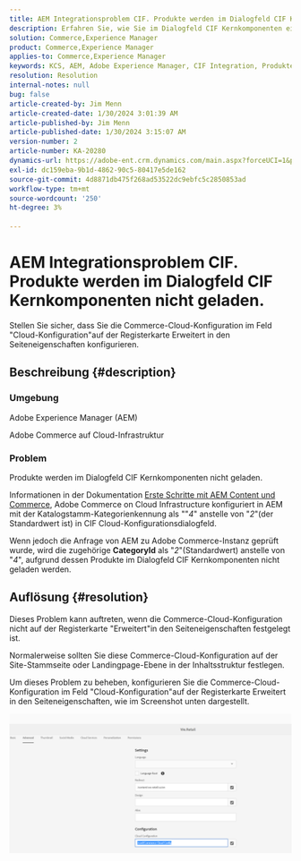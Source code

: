 ```yaml
---
title: AEM Integrationsproblem CIF. Produkte werden im Dialogfeld CIF Kernkomponenten nicht geladen.
description: Erfahren Sie, wie Sie im Dialogfeld CIF Kernkomponenten ein Adobe Experience Manager-Problem lösen, bei dem Produkte nicht geladen werden.
solution: Commerce,Experience Manager
product: Commerce,Experience Manager
applies-to: Commerce,Experience Manager
keywords: KCS, AEM, Adobe Experience Manager, CIF Integration, Produkte, nicht geladen, Dialogfeld CIF Kernkomponenten, Fehlerbehebung, Adobe Commerce, AC, Cloud-Infrastruktur
resolution: Resolution
internal-notes: null
bug: false
article-created-by: Jim Menn
article-created-date: 1/30/2024 3:01:39 AM
article-published-by: Jim Menn
article-published-date: 1/30/2024 3:15:07 AM
version-number: 2
article-number: KA-20280
dynamics-url: https://adobe-ent.crm.dynamics.com/main.aspx?forceUCI=1&pagetype=entityrecord&etn=knowledgearticle&id=62ebffe1-1bbf-ee11-9079-6045bd006268
exl-id: dc159eba-9b1d-4862-90c5-80417e5de162
source-git-commit: 4d8871db475f268ad53522dc9ebfc5c2850853ad
workflow-type: tm+mt
source-wordcount: '250'
ht-degree: 3%

---
```


# AEM Integrationsproblem CIF. Produkte werden im Dialogfeld CIF Kernkomponenten nicht geladen.


Stellen Sie sicher, dass Sie die Commerce-Cloud-Konfiguration im Feld &quot;Cloud-Konfiguration&quot;auf der Registerkarte Erweitert in den Seiteneigenschaften konfigurieren.

## Beschreibung {#description}


### Umgebung

Adobe Experience Manager (AEM)

Adobe Commerce auf Cloud-Infrastruktur

### Problem

Produkte werden im Dialogfeld CIF Kernkomponenten nicht geladen.

Informationen in der Dokumentation [Erste Schritte mit AEM Content und Commerce](https://experienceleague.adobe.com/docs/experience-manager-65/commerce/storefront/getting-started.html), Adobe Commerce on Cloud Infrastructure konfiguriert in AEM mit der Katalogstamm-Kategorienkennung als &quot;&quot;*4*&quot; anstelle von &quot;*2*&quot;(der Standardwert ist) in CIF Cloud-Konfigurationsdialogfeld.

Wenn jedoch die Anfrage von AEM zu Adobe Commerce-Instanz geprüft wurde, wird die zugehörige <b>CategoryId</b> als &quot;*2*&quot;(Standardwert) anstelle von &quot;*4*&quot;, aufgrund dessen Produkte im Dialogfeld CIF Kernkomponenten nicht geladen werden.


## Auflösung {#resolution}


Dieses Problem kann auftreten, wenn die Commerce-Cloud-Konfiguration nicht auf der Registerkarte &quot;Erweitert&quot;in den Seiteneigenschaften festgelegt ist.

Normalerweise sollten Sie diese Commerce-Cloud-Konfiguration auf der Site-Stammseite oder Landingpage-Ebene in der Inhaltsstruktur festlegen.

Um dieses Problem zu beheben, konfigurieren Sie die Commerce-Cloud-Konfiguration im Feld &quot;Cloud-Konfiguration&quot;auf der Registerkarte Erweitert in den Seiteneigenschaften, wie im Screenshot unten dargestellt.

![](assets/35698328-9514-ed11-b83d-002248086a9c.png)
